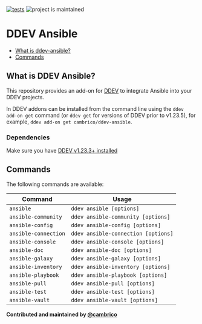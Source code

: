 [![tests](https://github.com/cambrico/ddev-ansible/actions/workflows/tests.yml/badge.svg)](https://github.com/cambrico/ddev-ansible/actions/workflows/tests.yml) ![project is maintained](https://img.shields.io/maintenance/yes/2024.svg)

# DDEV Ansible

* [What is ddev-ansible?](#what-is-ddev-ansible)
* [Commands](#commands)

## What is DDEV Ansible?

This repository provides an add-on for [DDEV](https://ddev.readthedocs.io)
to integrate Ansible into your DDEV projects.

In DDEV addons can be installed from the command line using the `ddev add-on get` command (or `ddev get` for versions of DDEV prior to v1.23.5), for example, `ddev add-on get cambrico/ddev-ansible`.

### Dependencies
Make sure you have [DDEV v1.23.3+ installed](https://ddev.readthedocs.io/en/latest/users/install/ddev-installation/)

## Commands
The following commands are available:

| Command              | Usage                               |
|----------------------|-------------------------------------|
| `ansible`            | `ddev ansible [options]`            |
| `ansible-community`  | `ddev ansible-community [options]`  |
| `ansible-config`     | `ddev ansible-config [options]`     |
| `ansible-connection` | `ddev ansible-connection [options]` |
| `ansible-console`    | `ddev ansible-console [options]`    |
| `ansible-doc`        | `ddev ansible-doc [options]`        |
| `ansible-galaxy`     | `ddev ansible-galaxy [options]`     |
| `ansible-inventory`  | `ddev ansible-inventory [options]`  |
| `ansible-playbook`   | `ddev ansible-playbook [options]`   |
| `ansible-pull`       | `ddev ansible-pull [options]`       |
| `ansible-test`       | `ddev ansible-test [options]`       |
| `ansible-vault`      | `ddev ansible-vault [options]`      |

**Contributed and maintained by [@cambrico](https://github.com/cambrico)**
